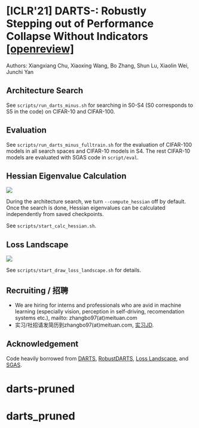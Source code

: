 # [ICLR'21] DARTS-: Robustly Stepping out of Performance Collapse Without Indicators [[openreview]](https://openreview.net/forum?id=KLH36ELmwIB)

Authors: Xiangxiang Chu, Xiaoxing Wang, Bo Zhang, Shun Lu, Xiaolin Wei, Junchi Yan

## Architecture Search

See `scripts/run_darts_minus.sh` for searching in S0-S4 (S0 corresponds to S5 in the code) on CIFAR-10 and CIFAR-100.

## Evaluation

See `scripts/run_darts_minus_fulltrain.sh` for the evaluation of CIFAR-100 models in all search spaces and CIFAR-10 models in S4. The rest CIFAR-10 models are evaluated with SGAS code in `script/eval`. 

## Hessian Eigenvalue Calculation

![](figures/hessian-c10-c100.png)

During the architecture search, we turn `--compute_hessian` off by default. Once the search is done, Hessian eigenvalues can be calculated independently from saved checkpoints.

See `scripts/start_calc_hessian.sh`.

## Loss Landscape

![](figures/loss-landscape-s3.png)

See `scripts/start_draw_loss_landscape.sh` for details.

## Recruiting / 招聘

- We are hiring for interns and professionals who are avid in machine learning (especially vision, perception in self-driving, recomendation systems etc.), mailto: zhangbo97(at)meituan.com
- 实习/社招请发简历到zhangbo97(at)meituan.com, [实习JD](https://bbs.cvmart.net/topics/3998).

## Acknowledgement

Code heavily borrowed from [DARTS](https://github.com/quark0/darts), [RobustDARTS](https://github.com/automl/RobustDARTS), [Loss Landscape](https://github.com/tomgoldstein/loss-landscape), and [SGAS]( https://github.com/lightaime/sgas). 
# darts-pruned
# darts_pruned
